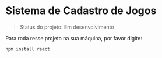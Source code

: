 <h1> Sistema de Cadastro de Jogos</h1>

> Status do projeto: Em desenvolvimento

Para roda resse projeto na sua máquina, por favor digite:

``
npm install react
``
